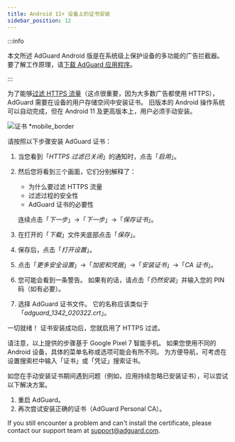 ```yaml
---
title: Android 11+ 设备上的证书安装
sidebar_position: 12
---
```


:::info

本文所述 AdGuard Android 版是在系统级上保护设备的多功能的广告拦截器。 要了解工作原理，请[下载 AdGuard 应用程序](https://agrd.io/download-kb-adblock)。

:::

为了能够[过滤 HTTPS 流量](/general/https-filtering/what-is-https-filtering.md)（这点很重要，因为大多数广告都使用 HTTPS），AdGuard 需要在设备的用户存储空间中安装证书。 旧版本的 Android 操作系统可以自动完成，但在 Android 11 及更高版本上，用户必须手动安装。

![证书 *mobile_border](https://cdn.adtidy.org/content/kb/ad_blocker/android/solving_problems/manual-certificate/g.gif)

请按照以下步骤安装 AdGuard 证书：

1. 当您看到「*HTTPS 过滤已关闭*」的通知时，点击「*启用*」。

1. 然后您将看到三个画面，它们分别解释了：
    - 为什么要过滤 HTTPS 流量
    - 过滤过程的安全性
    - AdGuard 证书的必要性

    连续点击「*下一步*」→「*下一步*」→「*保存证书*」。

1. 在打开的「*下载*」文件夹底部点击「*保存*」。

1. 保存后，点击「*打开设置*」。

1. 点击「*更多安全设置*」→「*加密和凭据*」→「*安装证书*」→「*CA 证书*」。

1. 您可能会看到一条警告。 如果有的话，请点击「*仍然安装*」并输入您的 PIN 码（如有必要）。

1. 选择 AdGuard 证书文件。 它的名称应该类似于「*adguard_1342_020322.crt*」。

一切就绪！ 证书安装成功后，您就启用了 HTTPS 过滤。

请注意，以上提供的步骤基于 Google Pixel 7 智能手机。 如果您使用不同的 Android 设备，具体的菜单名称或选项可能会有所不同。 为方便导航，可考虑在设置搜索栏中输入「证书」或「凭证」搜索证书。

如您在手动安装证书期间遇到问题（例如，应用持续忽略已安装证书），可以尝试以下解决方案。

1. 重启 AdGuard。
2. 再次尝试安装正确的证书（AdGuard Personal CA）。

If you still encounter a problem and can't install the certificate, please contact our support team at <support@adguard.com>.
